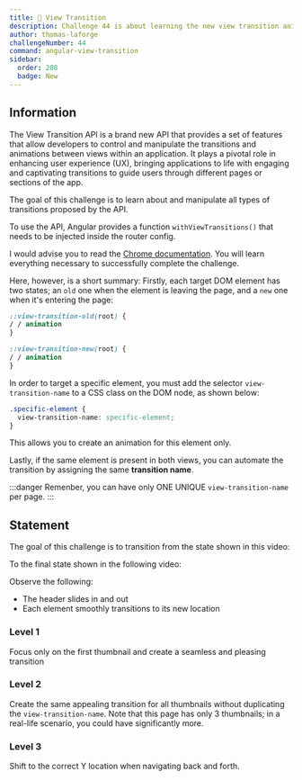 ```yaml
---
title: 🔴 View Transition
description: Challenge 44 is about learning the new view transition animation API
author: thomas-laforge
challengeNumber: 44
command: angular-view-transition
sidebar:
  order: 208
  badge: New
---
```


## Information

The View Transition API is a brand new API that provides a set of features that allow developers to control and manipulate the transitions and animations between views within an application.
It plays a pivotal role in enhancing user experience (UX), bringing applications to life with engaging and captivating transitions to guide users through different pages or sections of the app.

The goal of this challenge is to learn about and manipulate all types of transitions proposed by the API.

To use the API, Angular provides a function `withViewTransitions()` that needs to be injected inside the router config.

I would advise you to read the [Chrome documentation](https://developer.chrome.com/docs/web-platform/view-transitions). You will learn everything necessary to successfully complete the challenge.

Here, however, is a short summary:
Firstly, each target DOM element has two states; an `old` one when the element is leaving the page, and a `new` one when it's entering the page:

```css
::view-transition-old(root) {
/ / animation
}

::view-transition-new(root) {
/ / animation
}
```

In order to target a specific element, you must add the selector `view-transition-name` to a CSS class on the DOM node, as shown below:

```css
.specific-element {
  view-transition-name: specific-element;
}
```

This allows you to create an animation for this element only.

Lastly, if the same element is present in both views, you can automate the transition by assigning the same **transition name**.

:::danger
Remenber, you can have only ONE UNIQUE `view-transition-name` per page.
:::

## Statement

The goal of this challenge is to transition from the state shown in this video:

To the final state shown in the following video:

Observe the following:

- The header slides in and out
- Each element smoothly transitions to its new location

### Level 1

Focus only on the first thumbnail and create a seamless and pleasing transition

### Level 2

Create the same appealing transition for all thumbnails without duplicating the `view-transition-name`. Note that this page has only 3 thumbnails; in a real-life scenario, you could have significantly more.

### Level 3

Shift to the correct Y location when navigating back and forth.
